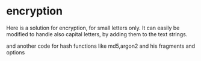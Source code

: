 # encryption

Here is a solution for encryption, for small letters only. It can easily be modified to handle also capital letters, by adding them to the text strings.

and another code for hash functions like md5,argon2 and his fragments and options

